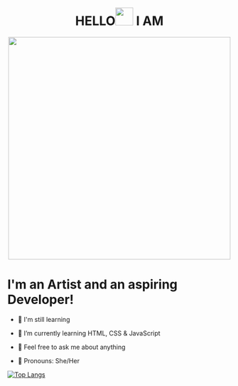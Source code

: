 <div id="header" align="center">
  <h1>HELLO<img src="https://media.giphy.com/media/hvRJCLFzcasrR4ia7z/giphy.gif" width="40"> I AM</h1>
  <img src="https://github.com/divavocado/divavocado/blob/669a50c2c5cb80c07b3bb720e9a08655409344bf/chrome-night%20(1)-min.gif" width="500"/>
</div>

# I'm an Artist and an aspiring Developer!

- 💪 I'm still learning
- 🌱 I’m currently learning HTML, CSS & JavaScript 
- 💭 Feel free to ask me about anything 

- 👩 Pronouns: She/Her



 [![Top Langs](https://github-readme-stats.vercel.app/api/top-langs/?username=divavocado&layout=compact)](https://github.com/divavocado/github-readme-stats)






